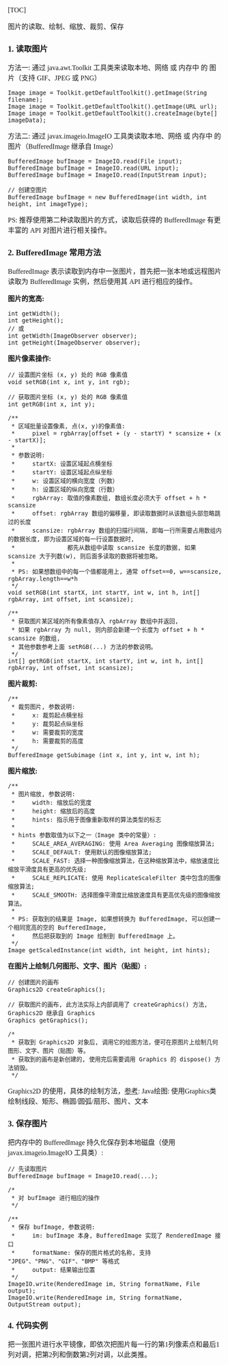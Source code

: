<font face="SimSun" size=3>

[TOC]

图片的读取、绘制、缩放、裁剪、保存

### 1. 读取图片

方法一: 通过 java.awt.Toolkit 工具类来读取本地、网络 或 内存中 的 图片（支持 GIF、JPEG 或 PNG）

~~~
Image image = Toolkit.getDefaultToolkit().getImage(String filename);
Image image = Toolkit.getDefaultToolkit().getImage(URL url);
Image image = Toolkit.getDefaultToolkit().createImage(byte[] imageData);
~~~

方法二: 通过 javax.imageio.ImageIO 工具类读取本地、网络 或 内存中 的 图片（BufferedImage 继承自 Image）

~~~
BufferedImage bufImage = ImageIO.read(File input);
BufferedImage bufImage = ImageIO.read(URL input);
BufferedImage bufImage = ImageIO.read(InputStream input);

// 创建空图片
BufferedImage bufImage = new BufferedImage(int width, int height, int imageType);
~~~

PS: 推荐使用第二种读取图片的方式，读取后获得的 BufferedImage 有更丰富的 API 对图片进行相关操作。

### 2. BufferedImage 常用方法

BufferedImage 表示读取到内存中一张图片，首先把一张本地或远程图片读取为 BufferedImage 实例，然后使用其 API 进行相应的操作。

**图片的宽高:**

~~~
int getWidth();
int getHeight();
// 或
int getWidth(ImageObserver observer);
int getHeight(ImageObserver observer);
~~~

**图片像素操作:**

~~~
// 设置图片坐标 (x, y) 处的 RGB 像素值
void setRGB(int x, int y, int rgb);

// 获取图片坐标 (x, y) 处的 RGB 像素值
int getRGB(int x, int y);

/**
 * 区域批量设置像素, 点(x, y)的像素值:
 *     pixel = rgbArray[offset + (y - startY) * scansize + (x - startX)];
 * 
 * 参数说明:
 *     startX: 设置区域起点横坐标
 *     startY: 设置区域起点纵坐标
 *     w: 设置区域的横向宽度（列数）
 *     h: 设置区域的纵向宽度（行数）
 *     rgbArray: 取值的像素数组, 数组长度必须大于 offset + h * scansize
 *     offset: rgbArray 数组的偏移量, 即读取数据时从该数组头部忽略跳过的长度
 *     scansize: rgbArray 数组的扫描行间隔, 即每一行所需要占用数组内的数据长度, 即为设置区域的每一行设置数据时,  
 *               都先从数组中读取 scansize 长度的数据, 如果 scansize 大于列数(w), 则后面多读取的数据将被忽略。
 *
 * PS: 如果想数组中的每一个值都能用上, 通常 offset==0, w==scansize, rgbArray.length==w*h
 */
void setRGB(int startX, int startY, int w, int h, int[] rgbArray, int offset, int scansize);

/**
 * 获取图片某区域的所有像素值存入 rgbArray 数组中并返回, 
 * 如果 rgbArray 为 null, 则内部会新建一个长度为 offset + h * scansize 的数组, 
 * 其他参数参考上面 setRGB(...) 方法的参数说明。
 */
int[] getRGB(int startX, int startY, int w, int h, int[] rgbArray, int offset, int scansize);
~~~

**图片裁剪:**

~~~
/**
 * 裁剪图片, 参数说明:
 *     x: 裁剪起点横坐标
 *     y: 裁剪起点纵坐标
 *     w: 需要裁剪的宽度
 *     h: 需要裁剪的高度
 */
BufferedImage getSubimage (int x, int y, int w, int h);
~~~

**图片缩放:**

~~~
/**
 * 图片缩放, 参数说明:
 *     width: 缩放后的宽度
 *     height: 缩放后的高度
 *     hints: 指示用于图像重新取样的算法类型的标志
 *
 * hints 参数取值为以下之一（Image 类中的常量）:
 *     SCALE_AREA_AVERAGING: 使用 Area Averaging 图像缩放算法;
 *     SCALE_DEFAULT: 使用默认的图像缩放算法;
 *     SCALE_FAST: 选择一种图像缩放算法，在这种缩放算法中，缩放速度比缩放平滑度具有更高的优先级;
 *     SCALE_REPLICATE: 使用 ReplicateScaleFilter 类中包含的图像缩放算法;
 *     SCALE_SMOOTH: 选择图像平滑度比缩放速度具有更高优先级的图像缩放算法。
 *
 * PS: 获取到的结果是 Image, 如果想转换为 BufferedImage, 可以创建一个相同宽高的空的 BufferedImage, 
 *     然后把获取到的 Image 绘制到 BufferedImage 上。
 */
Image getScaledInstance(int width, int height, int hints);
~~~

**在图片上绘制几何图形、文字、图片（贴图）:**

~~~
// 创建图片的画布
Graphics2D createGraphics();

// 获取图片的画布, 此方法实际上内部调用了 createGraphics() 方法, Graphics2D 继承自 Graphics
Graphics getGraphics();

/*
 * 获取到 Graphics2D 对象后, 调用它的绘图方法，便可在原图片上绘制几何图形、文字、图片（贴图）等。
 * 获取到的画布是新创建的, 使用完后需要调用 Graphics 的 dispose() 方法销毁。
 */
~~~

Graphics2D 的使用，具体的绘制方法，[参考](https://blog.csdn.net/xietansheng/article/details/55669157): Java绘图: 使用Graphics类绘制线段、矩形、椭圆/圆弧/扇形、图片、文本

### 3. 保存图片

把内存中的 BufferedImage 持久化保存到本地磁盘（使用 javax.imageio.ImageIO 工具类）:

~~~
// 先读取图片
BufferedImage bufImage = ImageIO.read(...);

/* 
 * 对 bufImage 进行相应的操作
 */

/**
 * 保存 bufImage, 参数说明:
 *     im: bufImage 本身, BufferedImage 实现了 RenderedImage 接口
 *     formatName: 保存的图片格式的名称, 支持 "JPEG"、"PNG"、"GIF"、"BMP" 等格式
 *     output: 结果输出位置
 */
ImageIO.write(RenderedImage im, String formatName, File output);
ImageIO.write(RenderedImage im, String formatName, OutputStream output);
~~~

### 4. 代码实例

把一张图片进行水平镜像，即依次把图片每一行的第1列像素点和最后1列对调，把第2列和倒数第2列对调，以此类推。


</font>